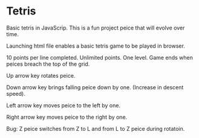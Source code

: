 # Tetris
Basic tetris in JavaScrip. This is a fun project peice that will evolve over time.

Launching html file enables a basic tetris game to be played in browser. 

10 points per line completed. Unlimited points. One level. Game ends when peices breach the top of the grid. 

Up arrow key rotates peice.

Down arrow key brings falling peice down by one. (Increase in descent speed).

Left arrow key moves peice to the left by one. 

Right arrow key moves peice to the right by one. 

Bug: Z peice switches from Z to L and from L to Z peice during rotatoin.
